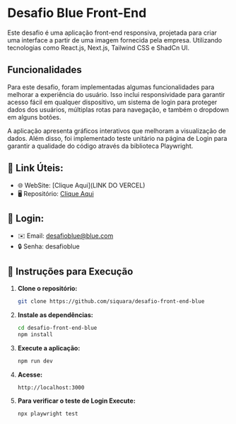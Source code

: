 # Desafio Blue Front-End
Este desafio é uma aplicação front-end responsiva, projetada para criar uma interface a partir de uma imagem fornecida pela empresa. Utilizando tecnologias como React.js, Next.js, Tailwind CSS e ShadCn UI.

## Funcionalidades

Para este desafio, foram implementadas algumas funcionalidades para melhorar a experiência do usuário. Isso inclui responsividade para garantir acesso fácil em qualquer dispositivo, um sistema de login para proteger dados dos usuários, múltiplas rotas para navegação, e também o dropdown em alguns botões.

 A aplicação apresenta gráficos interativos que melhoram a visualização de dados. Além disso, foi implementado teste unitário na página de Login para garantir a qualidade do código através da biblioteca Playwright.

## 🔗 **Link Úteis:**  
- 🌐 WebSite: [Clique Aqui](LINK DO VERCEL)
- 🖥️ Repositório: [Clique Aqui](https://github.com/siquara/desafio-front-end-blue)

## 🔑 Login:
- ✉️ Email: desafioblue@blue.com
- 🔒 Senha: desafioblue

## 🚀 Instruções para Execução

1. **Clone o repositório:**
   ```bash
   git clone https://github.com/siquara/desafio-front-end-blue
   ```

2. **Instale as dependências:**
   ```bash
   cd desafio-front-end-blue
   npm install
   ```

3. **Execute a aplicação:**
   ```bash
   npm run dev
   ```

4. **Acesse:**
   ```
   http://localhost:3000
   ```
5. **Para verificar o teste de Login Execute:**
   ```bash
   npx playwright test
   ```